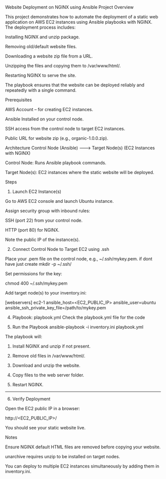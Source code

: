 Website Deployment on NGINX using Ansible
Project Overview

This project demonstrates how to automate the deployment of a static web application on AWS EC2 instances using Ansible playbooks with NGINX.
The deployment process includes:

Installing NGINX and unzip package.

Removing old/default website files.

Downloading a website zip file from a URL.

Unzipping the files and copying them to /var/www/html/.

Restarting NGINX to serve the site.

The playbook ensures that the website can be deployed reliably and repeatedly with a single command.


Prerequisites

AWS Account – for creating EC2 instances.

Ansible Installed on your control node.

SSH access from the control node to target EC2 instances.

Public URL for website zip (e.g., organic-1.0.0.zip).


Architecture
       Control Node (Ansible) ---> Target Node(s) (EC2 Instances with NGINX)


Control Node: Runs Ansible playbook commands.

Target Node(s): EC2 instances where the static website will be deployed.


Steps
1. Launch EC2 Instance(s)

Go to AWS EC2 console and launch Ubuntu instance.

Assign security group with inbound rules:

SSH (port 22) from your control node.

HTTP (port 80) for NGINX.

Note the public IP of the instance(s).


2. Connect Control Node to Target EC2 using .ssh

Place your .pem file on the control node, e.g., ~/.ssh/mykey.pem.   if dont have just create mkdir -p ~/.ssh/

Set permissions for the key:

chmod 400 ~/.ssh/mykey.pem      

Add target node(s) to your inventory.ini:

[webservers]
ec2-1 ansible_host=<EC2_PUBLIC_IP> ansible_user=ubuntu ansible_ssh_private_key_file=/path/to/mykey.pem


4. Playbook: playbook.yml
Check the playbook.yml file for the code

5. Run the Playbook
ansible-playbook -i inventory.ini playbook.yml


The playbook will:

1. Install NGINX and unzip if not present.

2. Remove old files in /var/www/html/.

3. Download and unzip the website.

4. Copy files to the web server folder.

5. Restart NGINX.
--------------------------------------------------

6. Verify Deployment

Open the EC2 public IP in a browser:

http://<EC2_PUBLIC_IP>/


You should see your static website live.


Notes

Ensure NGINX default HTML files are removed before copying your website.

unarchive requires unzip to be installed on target nodes.

You can deploy to multiple EC2 instances simultaneously by adding them in inventory.ini.
